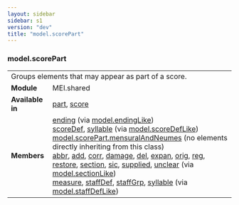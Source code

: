 ```yaml
---
layout: sidebar
sidebar: s1
version: "dev"
title: "model.scorePart"
---
```

<div class="classSpec model">
   <h3 id="model.scorePart">model.scorePart</h3>
   <table class="wovenodd">
      <tr>
         <td colspan="2" class="wovenodd-col2">Groups elements that may appear as part of a score.</td>
      </tr>
      <tr>
         <td class="wovenodd-col1"><strong>Module</strong></td>
         <td class="wovenodd-col2">MEI.shared</td>
      </tr>
      <tr>
         <td class="wovenodd-col1"><strong>Available in</strong></td>
         <td class="wovenodd-col2">
            <div class="parent">
               <div><a class="link_odd_elementSpec" href="{{ site.baseurl }}/{{ page.version }}/elements/part.html">part</a>, <a class="link_odd_elementSpec" href="{{ site.baseurl }}/{{ page.version }}/elements/score.html">score</a></div>
            </div>
         </td>
      </tr>
      <tr>
         <td class="wovenodd-col1"><strong>Members</strong></td>
         <td class="wovenodd-col2">
            <div class="parent">
               <div><a class="link_odd_elementSpec" href="{{ site.baseurl }}/{{ page.version }}/model-classes/ending.html">ending</a><span> (via <a class="link_odd_classSpec" href="{{ site.baseurl }}/{{ page.version }}/model-classes/model.endinglike.html">model.endingLike</a>)</span></div>
               <div><a class="link_odd_elementSpec" href="{{ site.baseurl }}/{{ page.version }}/model-classes/scoredef.html">scoreDef</a>, <a class="link_odd_elementSpec" href="{{ site.baseurl }}/{{ page.version }}/model-classes/syllable.html">syllable</a><span> (via <a class="link_odd_classSpec" href="{{ site.baseurl }}/{{ page.version }}/model-classes/model.scoredeflike.html">model.scoreDefLike</a>)</span></div>
               <div><span><a class="link_odd_classSpec" href="{{ site.baseurl }}/{{ page.version }}/model-classes/model.scorepart.mensuralandneumes.html">model.scorePart.mensuralAndNeumes</a> (no elements directly inheriting from this class)</span></div>
               <div><a class="link_odd_elementSpec" href="{{ site.baseurl }}/{{ page.version }}/model-classes/abbr.html">abbr</a>, <a class="link_odd_elementSpec" href="{{ site.baseurl }}/{{ page.version }}/model-classes/add.html">add</a>, <a class="link_odd_elementSpec" href="{{ site.baseurl }}/{{ page.version }}/model-classes/corr.html">corr</a>, <a class="link_odd_elementSpec" href="{{ site.baseurl }}/{{ page.version }}/model-classes/damage.html">damage</a>, <a class="link_odd_elementSpec" href="{{ site.baseurl }}/{{ page.version }}/model-classes/del.html">del</a>, <a class="link_odd_elementSpec" href="{{ site.baseurl }}/{{ page.version }}/model-classes/expan.html">expan</a>, <a class="link_odd_elementSpec" href="{{ site.baseurl }}/{{ page.version }}/model-classes/orig.html">orig</a>, <a class="link_odd_elementSpec" href="{{ site.baseurl }}/{{ page.version }}/model-classes/reg.html">reg</a>, <a class="link_odd_elementSpec" href="{{ site.baseurl }}/{{ page.version }}/model-classes/restore.html">restore</a>, <a class="link_odd_elementSpec" href="{{ site.baseurl }}/{{ page.version }}/model-classes/section.html">section</a>, <a class="link_odd_elementSpec" href="{{ site.baseurl }}/{{ page.version }}/model-classes/sic.html">sic</a>, <a class="link_odd_elementSpec" href="{{ site.baseurl }}/{{ page.version }}/model-classes/supplied.html">supplied</a>, <a class="link_odd_elementSpec" href="{{ site.baseurl }}/{{ page.version }}/model-classes/unclear.html">unclear</a><span> (via <a class="link_odd_classSpec" href="{{ site.baseurl }}/{{ page.version }}/model-classes/model.sectionlike.html">model.sectionLike</a>)</span></div>
               <div><a class="link_odd_elementSpec" href="{{ site.baseurl }}/{{ page.version }}/model-classes/measure.html">measure</a>, <a class="link_odd_elementSpec" href="{{ site.baseurl }}/{{ page.version }}/model-classes/staffdef.html">staffDef</a>, <a class="link_odd_elementSpec" href="{{ site.baseurl }}/{{ page.version }}/model-classes/staffgrp.html">staffGrp</a>, <a class="link_odd_elementSpec" href="{{ site.baseurl }}/{{ page.version }}/model-classes/syllable.html">syllable</a><span> (via <a class="link_odd_classSpec" href="{{ site.baseurl }}/{{ page.version }}/model-classes/model.staffdeflike.html">model.staffDefLike</a>)</span></div>
            </div>
         </td>
      </tr>
   </table>
</div>